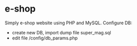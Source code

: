# e-shop
Simply e-shop website using PHP and MySQL.
Configure DB: 
- create new DB, import dump file super_mag.sql
- edit file  /config/db_params.php
